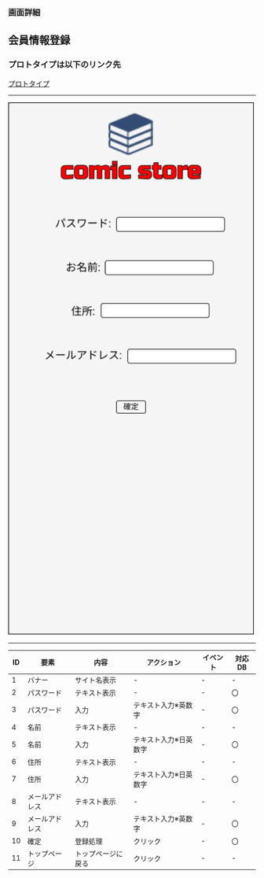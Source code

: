 ### 画面詳細
## 会員情報登録
### プロトタイプは以下のリンク先
[プロトタイプ](https://www.figma.com/file/1qrEKi7iktAY3U27hFIezf/Untitled?node-id=0%3A1)
*****
<img src="./img/会員情報登録.png" width="500">



*****



| ID | 要素 | 内容 | アクション | イベント | 対応DB |
|----|------|------|-----------|----------|--------|
|1 |バナー|サイト名表示|- |- |- |
|2 |パスワード|テキスト表示|-   |-         |〇      |
|3 |パスワード|入力|テキスト入力※英数字|- |〇      |
|4 |名前 |テキスト表示|-        |-         |-       |
|5 |名前 |入力|テキスト入力※日英数字|-    |〇      |
|6 |住所 |テキスト表示|-        |-         |-       |
|7 |住所 |入力|テキスト入力※日英数字|-    |〇      |
|8 |メールアドレス|テキスト表示|- |-       |-       |
|9 |メールアドレス|入力|テキスト入力※英数字|- |〇   |
|10 |確定 |登録処理|クリック     |-         |〇      |
|11 |トップページ|トップページに戻る|クリック|- |-   |
